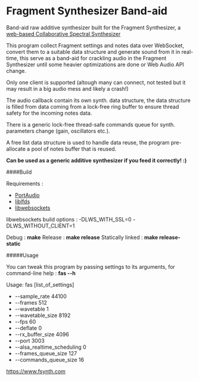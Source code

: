Fragment Synthesizer Band-aid
=====

Band-aid raw additive synthesizer built for the Fragment Synthesizer, a [web-based Collaborative Spectral Synthesizer](https://www.fsynth.com)

This program collect Fragment settings and notes data over WebSocket, convert them to a suitable data structure and generate sound from it in real-time, this serve as a band-aid for crackling audio in the Fragment Synthesizer until some heavier optimizations are done or Web Audio API change.

Only one client is supported (altough many can connect, not tested but it may result in a big audio mess and likely a crash!)

The audio callback contain its own synth. data structure, the data structure is filled from data coming from a lock-free ring buffer to ensure thread safety for the incoming notes data.

There is a generic lock-free thread-safe commands queue for synth. parameters change (gain, oscillators etc.).

A free list data structure is used to handle data reuse, the program pre-allocate a pool of notes buffer that is reused.

**Can be used as a generic additive synthesizer if you feed it correctly! :)**

####Build

Requirements :

* [PortAudio](http://www.portaudio.com/download.html)
* [liblfds](http://liblfds.org/)
* [libwebsockets](https://libwebsockets.org/)

libwebsockets build options : -DLWS_WITH_SSL=0 -DLWS_WITHOUT_CLIENT=1

Debug : **make**
Release : **make release**
Statically linked : **make release-static**

#####Usage

You can tweak this program by passing settings to its arguments, for command-line help : **fas --h**

Usage: fas [list_of_settings]
* --sample_rate 44100
* --frames 512
* --wavetable 1
* --wavetable_size 8192
* --fps 60
* --deflate 0
* --rx_buffer_size 4096
* --port 3003
* --alsa_realtime_scheduling 0
* --frames_queue_size 127
* --commands_queue_size 16

https://www.fsynth.com
